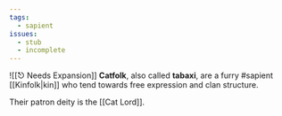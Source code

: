 ```yaml
---
tags:
  - sapient
issues:
  - stub
  - incomplete
---
```

![[⎋ Needs Expansion]]
**Catfolk**, also called **tabaxi**, are a furry #sapient [[Kinfolk|kin]] who tend towards free expression and clan structure.

Their patron deity is the [[Cat Lord]].
